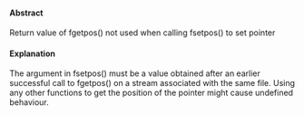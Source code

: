 #### Abstract
Return value of fgetpos() not used when calling fsetpos() to set pointer

#### Explanation
The argument in fsetpos() must be a value obtained after an earlier successful call to fgetpos() on a stream associated with the same file. Using any other functions to get the position of the pointer might cause undefined behaviour.